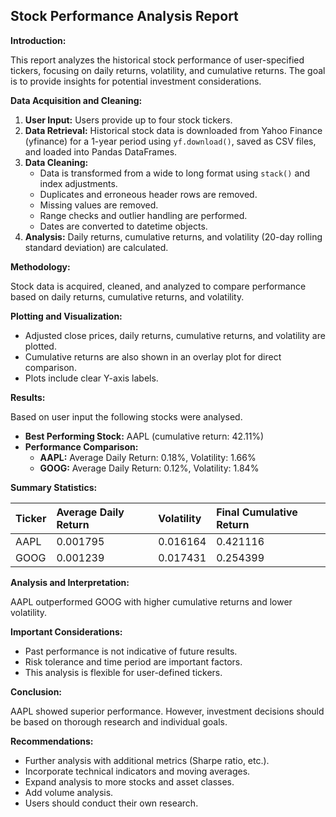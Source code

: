 ## Stock Performance Analysis Report

**Introduction:**

This report analyzes the historical stock performance of user-specified tickers, focusing on daily returns, volatility, and cumulative returns. The goal is to provide insights for potential investment considerations.

**Data Acquisition and Cleaning:**

1.  **User Input:** Users provide up to four stock tickers.
2.  **Data Retrieval:** Historical stock data is downloaded from Yahoo Finance (yfinance) for a 1-year period using `yf.download()`, saved as CSV files, and loaded into Pandas DataFrames.
3.  **Data Cleaning:**
    * Data is transformed from a wide to long format using `stack()` and index adjustments.
    * Duplicates and erroneous header rows are removed.
    * Missing values are removed.
    * Range checks and outlier handling are performed.
    * Dates are converted to datetime objects.
4.  **Analysis:** Daily returns, cumulative returns, and volatility (20-day rolling standard deviation) are calculated.

**Methodology:**

Stock data is acquired, cleaned, and analyzed to compare performance based on daily returns, cumulative returns, and volatility.

**Plotting and Visualization:**

* Adjusted close prices, daily returns, cumulative returns, and volatility are plotted.
* Cumulative returns are also shown in an overlay plot for direct comparison.
* Plots include clear Y-axis labels.

**Results:**

Based on user input the following stocks were analysed.

* **Best Performing Stock:** AAPL (cumulative return: 42.11%)
* **Performance Comparison:**
    * **AAPL:** Average Daily Return: 0.18%, Volatility: 1.66%
    * **GOOG:** Average Daily Return: 0.12%, Volatility: 1.84%

**Summary Statistics:**

| Ticker | Average Daily Return | Volatility | Final Cumulative Return |
| :----- | :-------------------- | :--------- | :---------------------- |
| AAPL   | 0.001795              | 0.016164   | 0.421116                |
| GOOG   | 0.001239              | 0.017431   | 0.254399                |

**Analysis and Interpretation:**

AAPL outperformed GOOG with higher cumulative returns and lower volatility.

**Important Considerations:**

* Past performance is not indicative of future results.
* Risk tolerance and time period are important factors.
* This analysis is flexible for user-defined tickers.

**Conclusion:**

AAPL showed superior performance. However, investment decisions should be based on thorough research and individual goals.

**Recommendations:**

* Further analysis with additional metrics (Sharpe ratio, etc.).
* Incorporate technical indicators and moving averages.
* Expand analysis to more stocks and asset classes.
* Add volume analysis.
* Users should conduct their own research.